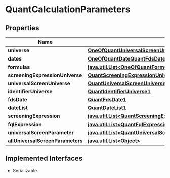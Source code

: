 

# QuantCalculationParameters


## Properties

Name | Type | Description | Notes
------------ | ------------- | ------------- | -------------
**universe** | [**OneOfQuantUniversalScreenUniverseQuantScreeningExpressionUniverseQuantIdentifierUniverse**](OneOfQuantUniversalScreenUniverseQuantScreeningExpressionUniverseQuantIdentifierUniverse.md) |  | 
**dates** | [**OneOfQuantDateQuantFdsDateQuantDateList**](OneOfQuantDateQuantFdsDateQuantDateList.md) |  | 
**formulas** | [**java.util.List&lt;OneOfQuantFormulaQuantScreeningExpressionQuantFqlExpressionQuantUniversalScreenParameterQuantAllUniversalScreenParameters&gt;**](OneOfQuantFormulaQuantScreeningExpressionQuantFqlExpressionQuantUniversalScreenParameterQuantAllUniversalScreenParameters.md) |  |  [optional]
**screeningExpressionUniverse** | [**QuantScreeningExpressionUniverse1**](QuantScreeningExpressionUniverse1.md) |  |  [optional]
**universalScreenUniverse** | [**QuantUniversalScreenUniverse1**](QuantUniversalScreenUniverse1.md) |  |  [optional]
**identifierUniverse** | [**QuantIdentifierUniverse1**](QuantIdentifierUniverse1.md) |  |  [optional]
**fdsDate** | [**QuantFdsDate1**](QuantFdsDate1.md) |  |  [optional]
**dateList** | [**QuantDateList1**](QuantDateList1.md) |  |  [optional]
**screeningExpression** | [**java.util.List&lt;QuantScreeningExpression1&gt;**](QuantScreeningExpression1.md) |  |  [optional]
**fqlExpression** | [**java.util.List&lt;QuantFqlExpression1&gt;**](QuantFqlExpression1.md) |  |  [optional]
**universalScreenParameter** | [**java.util.List&lt;QuantUniversalScreenParameter1&gt;**](QuantUniversalScreenParameter1.md) |  |  [optional]
**allUniversalScreenParameters** | **java.util.List&lt;Object&gt;** |  |  [optional]


## Implemented Interfaces

* Serializable


